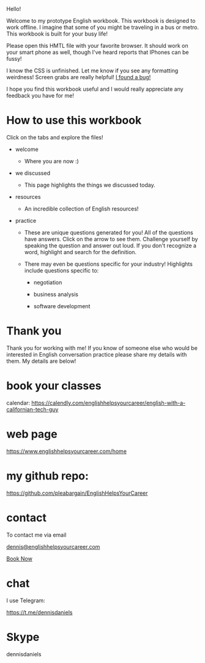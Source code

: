 Hello! 

Welcome to my prototype English workbook. This workbook is designed to work offline. I imagine that some of you might be traveling in a bus or metro.  This workbook is built for your busy life!

Please open this HMTL file with your favorite browser. It should work on your smart phone as well, though I've heard reports that IPhones can be fussy! 

I know the CSS is unfinished. Let me know if you see any formatting weirdness! Screen grabs are really helpful! 
<a href="mailto:dennis@englishhelpsyourcareer.com?subject=I found a bug in v9.62&body=Message me!">I found a bug!</a>

I hope you find this workbook useful and I would really appreciate any feedback you have for me!



# How to use this workbook
Click on the tabs and explore the files!

- welcome
  - Where you are now :)
  
- we discussed  
  - This page highlights the things we discussed today.

- resources
  - An incredible collection of English resources!

- practice
  - These are unique questions generated for you! All of the questions have answers. Click on the arrow to see them. Challenge yourself by speaking the question and answer out loud. If you don't recognize a word, highlight and search for the definition. 
  
  - There may even be questions specific for your industry! Highlights include questions specific to:

    - negotiation

    - business analysis

    - software development


# Thank you

Thank you for working with me! If you know of someone else who would be interested in English conversation practice please share my details with them. My details are below!


# book your classes 

calendar: https://calendly.com/englishhelpsyourcareer/english-with-a-californian-tech-guy


# web page

https://www.englishhelpsyourcareer.com/home


# my github repo:

https://github.com/pleabargain/EnglishHelpsYourCareer




# contact

To contact me via email

<a href="mailto:dennis@englishhelpsyourcareer.com">dennis@englishhelpsyourcareer.com</a>

<a href="mailto:dennis@englishhelpsyourcareer.com?subject=English class request&body=Message me!">Book Now</a>


# chat
I use Telegram:

https://t.me/dennisdaniels

  

# Skype

dennisdaniels

